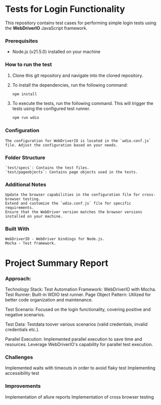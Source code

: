 # Tests for Login Functionality

This repository contains test cases for performing simple login tests using the **WebDriverIO** JavaScript framework.

### Prerequisites

- Node.js (v21.5.0) installed on your machine

### How to run the test

  1. Clone this git repository and navigate into the cloned repository.
  2. To install the dependencies, run the following command:

     ```bash
     npm install
     ```

  3. To execute the tests, run the following command. This will trigger the tests using the configured test runner.

     ```bash
     npm run wdio
     ```

### Configuration

    The configuration for WebDriverIO is located in the `wdio.conf.js` file. Adjust the configuration based on your needs.

### Folder Structure

    `test/specs`: Contains the test files.
    `test/pageobjects`: Contains page objects used in the tests.

### Additional Notes

    Update the browser capabilities in the configuration file for cross-browser testing.
    Extend and customize the `wdio.conf.js` file for specific requirements.
    Ensure that the WebDriver version matches the browser versions installed on your machine.

### Built With

    WebDriverIO - WebDriver bindings for Node.js.
    Mocha - Test framework.
    
# Project Summary Report

### Approach:
Technology Stack:
Test Automation Framework: WebDriverIO with Mocha.
Test Runner: Built-in WDIO test runner.
Page Object Pattern: Utilized for better code organization and maintenance.

Test Scenario:
Focused on the login functionality, covering positive and negative scenarios.

Test Data:
Testdata toover various scenarios (valid credentials, invalid credentials etc.).

Parallel Execution:
Implemented parallel execution to save time and resources.
Leverage WebDriverIO's capability for parallel test execution.

### Challenges
Implemented waits with timeouts in order to avoid flaky test
Implementing accessibility test

### Improvements
Implementation of allure reports
Implementation of cross browser testing
